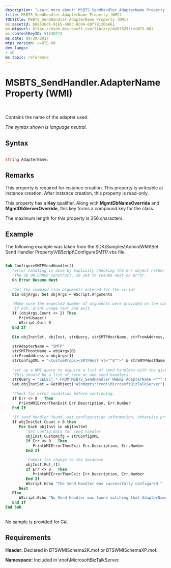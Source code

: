 ```yaml
---
description: "Learn more about: MSBTS_SendHandler.AdapterName Property (WMI)"
title: MSBTS_SendHandler.AdapterName Property (WMI)
TOCTitle: MSBTS_SendHandler.AdapterName Property (WMI)
ms:assetid: b88536d5-9165-498c-8c04-60f79130a461
ms:mtpsurl: https://msdn.microsoft.com/library/Aa578293(v=BTS.80)
ms:contentKeyID: 51530773
ms.date: 08/30/2017
mtps_version: v=BTS.80
dev_langs:
- vb
ms.topic: reference
---
```


# MSBTS\_SendHandler.AdapterName Property (WMI)

 

Contains the name of the adapter used.

*The syntax shown is language neutral.*

## Syntax

```C#
  
string AdapterName;  
```

## Remarks

This property is required for instance creation. This property is writeable at instance creation. After instance creation, this property is read-only.

This property has a **Key** qualifier. Along with **MgmtDbNameOverride** and **MgmtDbServerOverride**, this key forms a compound key for the class.

The maximum length for this property is 256 characters.

## Example

The following example was taken from the SDK\\Samples\\Admin\\WMI\\Set Send Handler Property\\VBScript\\ConfigureSMTP.vbs file.

``` vb
  
Sub ConfigureSMTPSendHandler()  
   'error handling is done by explicity checking the err object rather than using  
   'the VB ON ERROR construct, so set to resume next on error.  
   On Error Resume Next  
  
   'Get the command line arguments entered for the script  
   Dim objArgs: Set objArgs = WScript.Arguments  
  
   'Make sure the expected number of arguments were provided on the command line.  
   'if not, print usage text and exit.  
   If (objArgs.Count <> 2) Then  
      PrintUsage()  
      WScript.Quit 0  
   End If  
  
   Dim objInstSet, objInst, strQuery, strSMTPHostName, strFromAddress, strConfigXML, strAdapterName  
  
   strAdapterName = "SMTP"  
   strSMTPHostName = objArgs(0)  
   strFromAddress = objArgs(1)  
   strConfigXML = "<CustomProps><SMTPHost vt=""8"">" & strSMTPHostName & "</SMTPHost><SMTPAuthenticate vt=""19"">2</SMTPAuthenticate><From vt=""8"">" & strFromAddress & "</From></CustomProps>"  
  
   'set up a WMI query to acquire a list of send handlers with the given Name key value.  
   'This should be a list of zero or one send handlers.  
   strQuery = "SELECT * FROM MSBTS_SendHandler WHERE AdapterName =""" & strAdapterName & """"  
   Set objInstSet = GetObject("Winmgmts:!root\MicrosoftBizTalkServer").ExecQuery(strQuery)  
  
   'Check for error condition before continuing.  
   If Err <> 0   Then  
      PrintWMIErrorThenExit Err.Description, Err.Number  
   End If  
  
   'If send handler found, set configuration information, otherwise print error and end.  
   If objInstSet.Count > 0 then  
      For Each objInst in objInstSet  
         'Set config data for send handler  
         objInst.CustomCfg = strConfigXML  
         If Err <> 0   Then  
            PrintWMIErrorThenExit Err.Description, Err.Number  
         End If  
  
         'Commit the change to the database  
         objInst.Put_(1)  
         If Err <> 0   Then  
            PrintWMIErrorThenExit Err.Description, Err.Number  
         End If  
         WScript.Echo "The Send Handler was successfully configured."  
      Next  
   Else  
      WScript.Echo "No Send Handler was found matching that AdapterName."  
   End If  
End Sub  
  
```

No sample is provided for C\#.

## Requirements

**Header:** Declared in BTSWMISchema2K.mof or BTSWMISchemaXP.mof.

**Namespace:** Included in \\root\\MicrosoftBizTalkServer.

